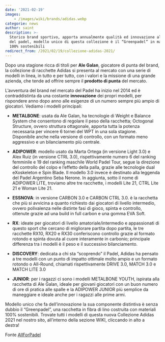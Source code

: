 ```yaml
---
date: '2021-02-19'
images:
    - /images/wiki/brands/adidas.webp
categorie: news
author: saint
description: >-
  Storico brand sportivo, apporta annualmente qualità ed innovazione al mondo
  del padel, modello unico di questa collezione è il “Greenpadel” in materiali
  100% sostenibili
redirect_from: /2021/02/19/collezione-adidas-2021/
---
```

Dopo una stagione ricca di titoli per **Ale Galan**, giocatore di punta del brand, la collezione di racchette Adidas si presenta al mercato con una serie di modelli in linea, in tutto e per tutto, con i valori e la missione di una grande azienda, che tende ad offrire sempre il **prodotto di punta** del mercato.

L’avventura del brand nel mercato del Padel ha inizio nel 2014 ed è contraddistinta da una costante **innovazione** dei propri modelli, per rispondere anno dopo anno alle esigenze di un numero sempre più ampio di giocatori. 
Vediamo i modelli principali: 

- **METALBONE**: usata da Ale Galan, ha tecnologie di Weight e Balance System che consentono di regolare il peso della racchetta; Octogonal Structure, ovvero struttura ottagonale, apporta tutta la potenza necessaria per vincere 6 tornei del WPT in una sola stagione. Disponibile anche nella versione di controllo, con un formato meno aggressivo e un bilanciamento più centrale.

- **ADIPOWER**: modello usato da Marta Ortega (in versione Light 3.0) e Alex Ruiz (in versione CTRL 3.0), rispettivamente numero 6 del ranking femminile e 19 del ranking maschile World Padel Tour, segue la direzione del controllo del colpo e l’effetto della palla, grazie alle tecnologie dual eXoskeleton e Spin Blade. Il modello 3.0 invece è destinato alla leggenda del Padel Argentino Seba Nerone. In aggiunta, sotto il nome di ADIPOWER LITE, troviamo altre tre racchette, i modelli Lite 21, CTRL Lite 21 e Woman Lite 21.

- **ESSNOVA**: in versione CARBON 3.0 e CARBON CTRL 3.0. è la racchetta che più si avvicina a quanto richiesto dai giocatori di livello intermedio, ovvero polivalenza nelle distinte fasi di gioco, spinta e controllo, ottenute grazie ad una build in full carbon e una gomma EVA Soft. 

- **RX**: ideate per giocatori di livello amatoriale/intermedio e appassionati di questo sport che cercano di migliorare partita dopo partita, le tre racchette RX10, RX20 e RX30 conferiscono controllo grazie al formato rotondo e spinta dovuta al cuore interamente in carbonio; principale differenza tra i modelli è il peso e il successivo bilanciamento.

- **DISCOVERY**: dedicata a chi sta “scoprendo” il Padel, Adidas ha pensato a tre modelli con un punto di impatto ottimale molto ampio e un formato rotondo o All-Round, chiamati rispettivamente DRIVE 3.0, MATCH 3.0 e MATCH LITE 3.0 

- **JUNIOR**: per i ragazzi ci sono i modelli METALBONE YOUTH, ispirata alla racchetta di Ale Galan, ideale per giovani giocatori con un buon numero di ore di pratica alle spalle e la ADIPOWER JUNIOR più semplice da maneggiare e ideale anche per i ragazzi alle prime armi. 

Modello unico che fa dell’innovazione la sua componente distintiva è senza dubbio il “Greenpadel”, una racchetta in fibra di lino costruita con materiali 100% sostenibili. Trovate tutti i modelli di questa nuova Collezione Adidas 2021 nel nostro sito, all’interno della sezione WIKI, cliccando in alto a destra! 

Fonte [AllForPadel](https://allforpadel.com/es/nueva-coleccion-adidas-padel-2021/)
